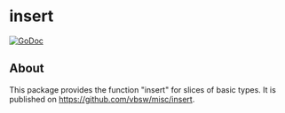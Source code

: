 # insert

[![GoDoc](https://godoc.org/github.com/vbsw/misc/insert?status.svg)](https://godoc.org/github.com/vbsw/misc/insert)

## About
This package provides the function "insert" for slices of basic types. It is published on <https://github.com/vbsw/misc/insert>.
